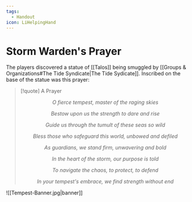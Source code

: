 ```yaml
---
tags:
  - Handout
icon: LiHelpingHand
---
```


# Storm Warden's Prayer

The players discovered a statue of [[Talos]] being smuggled by [[Groups & Organizations#The Tide Syndicate|The Tide Sydicate]]. Inscribed on the base of the statue was this prayer:
>[!quote] A Prayer
><p style="text-align:center;"><i>O fierce tempest, master of the raging skies</i></p>
><p style="text-align:center;"><i>Bestow upon us the strength to dare and rise</i></p>
><p style="text-align:center;"><i>Guide us through the tumult of these seas so wild</i></p>
><p style="text-align:center;"><i>Bless those who safeguard this world, unbowed and defiled</i></p>
><p style="text-align:center;"><i>As guardians, we stand firm, unwavering and bold</i></p>
><p style="text-align:center;"><i>In the heart of the storm, our purpose is told</i></p>
><p style="text-align:center;"><i>To navigate the chaos, to protect, to defend</i></p>
><p style="text-align:center;"><i>In your tempest's embrace, we find strength without end</i></p>

![[Tempest-Banner.jpg|banner]]
